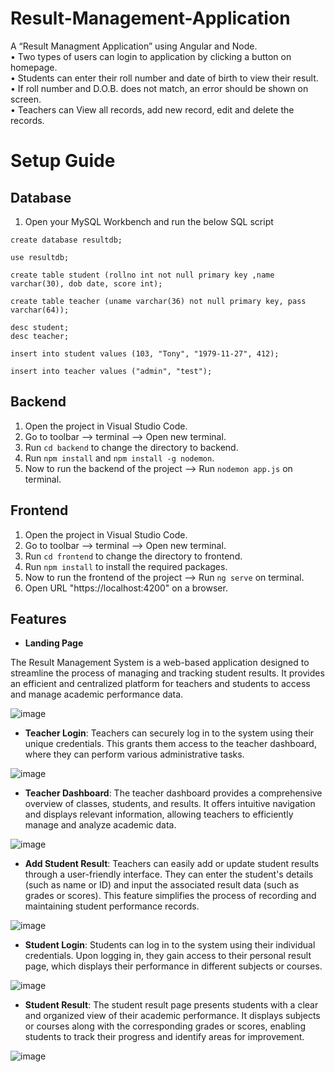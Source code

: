 # Result-Management-Application
A “Result Managment Application” using Angular and Node.<br/>
• Two types of users can login to application by clicking a button on homepage.<br/>
• Students can enter their roll number and date of birth to view their result.<br/>
• If roll number and D.O.B. does not match, an error should be shown on screen.<br/>
• Teachers can View all records, add new record, edit and delete the records.<br/>

# Setup Guide

## Database
1. Open your MySQL Workbench and run the below SQL script
```
create database resultdb;

use resultdb;

create table student (rollno int not null primary key ,name varchar(30), dob date, score int);

create table teacher (uname varchar(36) not null primary key, pass varchar(64));

desc student;
desc teacher;

insert into student values (103, "Tony", "1979-11-27", 412);

insert into teacher values ("admin", "test");
```

## Backend
1. Open the project in Visual Studio Code.
2. Go to toolbar --> terminal --> Open new terminal.
3. Run `cd backend` to change the directory to backend.
4. Run `npm install` and `npm install -g nodemon`.
5. Now to run the backend of the project --> Run `nodemon app.js` on terminal.
  
## Frontend
1. Open the project in Visual Studio Code.
2. Go to toolbar --> terminal --> Open new terminal.
3. Run `cd frontend` to change the directory to frontend.
4. Run `npm install` to install the required packages.
5. Now to run the frontend of the project --> Run `ng serve` on terminal.
6. Open URL "https://localhost:4200" on a browser.

## Features

- **Landing Page**

The Result Management System is a web-based application designed to streamline the process of managing and tracking student results. It provides an efficient and centralized platform for teachers and students to access and manage academic performance data.

![image](https://github.com/Ghanshyam89/ResultManagementSystem/assets/63035436/989df587-a1c0-4ac8-9ba5-c8b8ebc7d61b)

- **Teacher Login**: Teachers can securely log in to the system using their unique credentials. This grants them access to the teacher dashboard, where they can perform various administrative tasks.

![image](https://github.com/Ghanshyam89/ResultManagementSystem/assets/63035436/fe71f43e-a37d-4e4b-9f79-e77267fdc78a)

- **Teacher Dashboard**: The teacher dashboard provides a comprehensive overview of classes, students, and results. It offers intuitive navigation and displays relevant information, allowing teachers to efficiently manage and analyze academic data.

![image](https://github.com/Ghanshyam89/ResultManagementSystem/assets/63035436/bfa3bbad-f901-4691-806c-5a2ee2cd9c15)

- **Add Student Result**: Teachers can easily add or update student results through a user-friendly interface. They can enter the student's details (such as name or ID) and input the associated result data (such as grades or scores). This feature simplifies the process of recording and maintaining student performance records.

![image](https://github.com/Ghanshyam89/ResultManagementSystem/assets/63035436/37a80161-a35e-4c75-b7a6-7514cafb3f5c)

- **Student Login**: Students can log in to the system using their individual credentials. Upon logging in, they gain access to their personal result page, which displays their performance in different subjects or courses.

![image](https://github.com/Ghanshyam89/ResultManagementSystem/assets/63035436/63417afc-263f-4806-b3b2-2b9da29ef51e)

- **Student Result**: The student result page presents students with a clear and organized view of their academic performance. It displays subjects or courses along with the corresponding grades or scores, enabling students to track their progress and identify areas for improvement.

![image](https://github.com/Ghanshyam89/ResultManagementSystem/assets/63035436/b9e0317a-4d55-47a8-ab72-b27f22f2dcff)